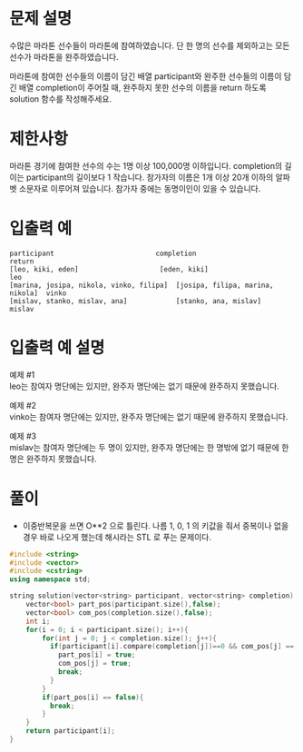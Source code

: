 # 문제 설명
수많은 마라톤 선수들이 마라톤에 참여하였습니다. 단 한 명의 선수를 제외하고는 모든 선수가 마라톤을 완주하였습니다.

마라톤에 참여한 선수들의 이름이 담긴 배열 participant와 완주한 선수들의 이름이 담긴 배열 completion이 주어질 때, 완주하지 못한 선수의 이름을 return 하도록 solution 함수를 작성해주세요.

# 제한사항
마라톤 경기에 참여한 선수의 수는 1명 이상 100,000명 이하입니다.
completion의 길이는 participant의 길이보다 1 작습니다.
참가자의 이름은 1개 이상 20개 이하의 알파벳 소문자로 이루어져 있습니다.
참가자 중에는 동명이인이 있을 수 있습니다.  

# 입출력 예
```
participant	                        completion                     	  return  
[leo, kiki, eden]	                 [eden, kiki]	                   leo  
[marina, josipa, nikola, vinko, filipa]	 [josipa, filipa, marina, nikola]  vinko  
[mislav, stanko, mislav, ana]	         [stanko, ana, mislav]	           mislav  
```
# 입출력 예 설명  
예제 #1  
leo는 참여자 명단에는 있지만, 완주자 명단에는 없기 때문에 완주하지 못했습니다.  
  
예제 #2  
vinko는 참여자 명단에는 있지만, 완주자 명단에는 없기 때문에 완주하지 못했습니다.  
  
예제 #3  
mislav는 참여자 명단에는 두 명이 있지만, 완주자 명단에는 한 명밖에 없기 때문에 한명은 완주하지 못했습니다.  

# 풀이 
- 이중반복문을 쓰면 O**2 으로 틀린다. 나름 1, 0, 1 의 키값을 줘서 중복이나 없을 경우 바로 나오게 했는데 해시라는 STL 로 푸는 문제이다.
```c++
#include <string>
#include <vector>
#include <cstring>
using namespace std;

string solution(vector<string> participant, vector<string> completion) {
    vector<bool> part_pos(participant.size(),false);
    vector<bool> com_pos(completion.size(),false);
    int i;
    for(i = 0; i < participant.size(); i++){
        for(int j = 0; j < completion.size(); j++){
          if(participant[i].compare(completion[j])==0 && com_pos[j] == false){
            part_pos[i] = true;
            com_pos[j] = true;
            break;
          }
        }
        if(part_pos[i] == false){
          break;
        }
    }
    return participant[i];
}
```
